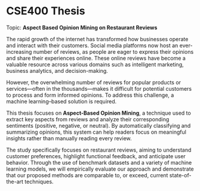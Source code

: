 # CSE400 Thesis
Topic: **Aspect Based Opinion Mining on Restaurant Reviews**

The rapid growth of the internet has transformed how businesses operate and interact with their customers. Social media platforms now host an ever-increasing number of reviews, as people are eager to express their opinions and share their experiences online. These online reviews have become a valuable resource across various domains such as intelligent marketing, business analytics, and decision-making.

However, the overwhelming number of reviews for popular products or services—often in the thousands—makes it difficult for potential customers to process and form informed opinions. To address this challenge, a machine learning–based solution is required.

This thesis focuses on **Aspect-Based Opinion Mining**, a technique used to extract key aspects from reviews and analyze their corresponding sentiments (positive, negative, or neutral). By automatically classifying and summarizing opinions, this system can help readers focus on meaningful insights rather than manually reading every review.

The study specifically focuses on restaurant reviews, aiming to understand customer preferences, highlight functional feedback, and anticipate user behavior. Through the use of benchmark datasets and a variety of machine learning models, we will empirically evaluate our approach and demonstrate that our proposed methods are comparable to, or exceed, current state-of-the-art techniques.

